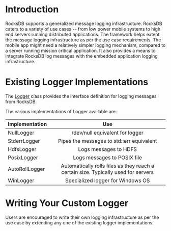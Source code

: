 # Introduction

RocksDB supports a generalized message logging infrastructure. RocksDB caters to a variety of use cases -- from low power mobile systems to high end servers running distributed applications. The framework helps extent the message logging infrastructure as per the use case requirements. The mobile app might need a relatively simpler logging mechanism, compared to a server running mission critical application. It also provides a means to integrate RocksDB log messages with the embedded application logging infrastructure. 

# Existing Logger Implementations

The [Logger](https://github.com/facebook/rocksdb/blob/master/include/rocksdb/env.h#L663) class provides the interface definition for logging messages from RocksDB. 

The various implementations of Logger available are:

| Implementation        | Use           |
| ------------- |:-------------:| 
| NullLogger | /dev/null equivalent for logger| 
| StderrLogger| Pipes the messages to std::err equivalent| 
| HdfsLogger| Logs messages to HDFS|
| PosixLogger| Logs messages to POSIX file|
| AutoRollLogger| Automatically rolls files as they reach a certain size. Typically used for servers|
| WinLogger| Specialized logger for Windows OS|

# Writing Your Custom Logger

Users are encouraged to write their own logging infrastructure as per the use case by extending any one of the existing logger implementations.